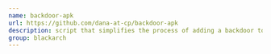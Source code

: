 ```yaml
---
name: backdoor-apk
url: https://github.com/dana-at-cp/backdoor-apk
description: script that simplifies the process of adding a backdoor to any Android APK file URL : https://github.com/dana-at-cp/backdoor-apk Groups : blackarch blackarch-mobile blackarch-backdoor
group: blackarch
---
```

